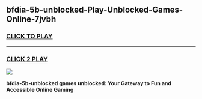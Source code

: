 
## bfdia-5b-unblocked-Play-Unblocked-Games-Online-7jvbh
<h3>
<a href="https://premium76.site?title=bfdia-5b-unblocked&ref=25A">CLICK TO PLAY</a></h3>
<hr>

<h3>
<a href="https://premium76.site?title=bfdia-5b-unblocked&ref=25A">CLICK 2 PLAY</a>
  
</h3>

<a href="https://premium76.site?title=bfdia-5b-unblocked&ref=25A"><img src="https://clearcache.store/games.png"></a>


**bfdia-5b-unblocked games unblocked: Your Gateway to Fun and Accessible Online Gaming**
